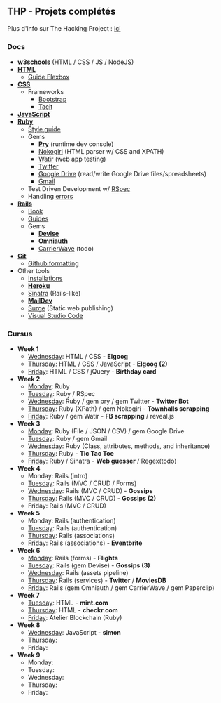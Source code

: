 ## THP - Projets complétés

Plus d'info sur The Hacking Project : [ici](http://www.thehackingproject.org/)

### Docs

- **[w3schools](https://www.w3schools.com/)** (HTML / CSS / JS / NodeJS)
- **[HTML](https://developer.mozilla.org/en-US/docs/Web/HTML/Reference)**
  - [Guide Flexbox](https://openclassrooms.com/courses/apprenez-a-creer-votre-site-web-avec-html5-et-css3/la-mise-en-page-avec-flexbox)
- **[CSS](https://developer.mozilla.org/en-US/docs/Web/CSS/Reference)**
  - Frameworks
    - [Bootstrap](http://getbootstrap.com/)
    - [Tacit](https://github.com/yegor256/tacit)
- **[JavaScript](http://eloquentjavascript.net/)**
- **[Ruby](http://ruby-doc.org/core-2.4.2/)**
  - [Style guide](https://github.com/bbatsov/ruby-style-guide)
  - Gems
    - **[Pry](https://github.com/pry/pry/wiki)** (runtime dev console)
    - [Nokogiri](http://www.rubydoc.info/github/sparklemotion/nokogiri) (HTML parser w/ CSS and XPATH)
    - [Watir](http://watir.com/guides/) (web app testing)
    - [Twitter](http://www.rubydoc.info/gems/twitter)
    - [Google Drive](https://github.com/gimite/google-drive-ruby) (read/write Google Drive files/spreadsheets)
    - [Gmail](https://github.com/gmailgem/gmail)
  - Test Driven Development w/ [RSpec](http://blog.teamtreehouse.com/an-introduction-to-rspec)
  - Handling [errors](http://blog.honeybadger.io/a-beginner-s-guide-to-exceptions-in-ruby/)
- **[Rails](http://api.rubyonrails.org/)**
  - [Book](https://www.railstutorial.org/book)
  - [Guides](http://guides.rubyonrails.org/index.html)
  - Gems
    - **[Devise](https://github.com/plataformatec/devise/wiki/How-Tos)**
    - **[Omniauth](https://github.com/omniauth/omniauth/wiki)**
    - [CarrierWave](https://www.grafikart.fr/formations/ruby-on-rails/carrierwave) (todo)
- **[Git](https://git-scm.com/docs)**
  - [Github formatting](https://help.github.com/articles/basic-writing-and-formatting-syntax/)
- Other tools
  - [Installations](https://www.theodinproject.com/courses/web-development-101/lessons/installations)
  - **[Heroku](https://www.theodinproject.com/courses/ruby-on-rails/lessons/deployment)**
  - [Sinatra](http://www.sinatrarb.com/configuration.html) (Rails-like)
  - **[MailDev](http://danfarrelly.nyc/MailDev/)**
  - [Surge](http://surge.sh/) (Static web publishing)
  - [Visual Studio Code](https://code.visualstudio.com/docs/languages/html)

### Cursus

- **Week 1**
  - [Wednesday](https://github.com/karnoult/The_Hacking_Project/tree/master/Week_1/03_WED): HTML / CSS - **Elgoog**
  - [Thursday](https://github.com/karnoult/The_Hacking_Project/tree/master/Week_1/04_THU): HTML / CSS / JavaScript  - **Elgoog (2)**
  - [Friday](https://github.com/karnoult/The_Hacking_Project/tree/master/Week_1/05_FRI): HTML / CSS / jQuery - **Birthday card**
- **Week 2**
  - [Monday](https://github.com/karnoult/The_Hacking_Project/tree/master/Week_2/01_MON): Ruby
  - [Tuesday](https://github.com/karnoult/The_Hacking_Project/tree/master/Week_2/02_TUE): Ruby / RSpec
  - [Wednesday](https://github.com/karnoult/The_Hacking_Project/tree/master/Week_2/03_WED): Ruby / gem pry / gem Twitter - **Twitter Bot**
  - [Thursday](https://github.com/karnoult/The_Hacking_Project/tree/master/Week_2/04_THU): Ruby (XPath) / gem Nokogiri - **Townhalls scrapping**
  - [Friday](https://github.com/karnoult/The_Hacking_Project/tree/master/Week_2/05_FRI): Ruby / gem Watir - **FB scrapping** / reveal.js
- **Week 3**
  - [Monday](https://github.com/karnoult/The_Hacking_Project/tree/master/Week_3/01_MON): Ruby (File / JSON / CSV) / gem Google Drive
  - [Tuesday](https://github.com/karnoult/The_Hacking_Project/tree/master/Week_3/02_TUE): Ruby / gem Gmail
  - [Wednesday](https://github.com/karnoult/The_Hacking_Project/tree/master/Week_3/03_WED): Ruby (Class, attributes, methods, and inheritance)
  - [Thursday](https://github.com/karnoult/The_Hacking_Project/tree/master/Week_3/04_THU): Ruby - **Tic Tac Toe**
  - [Friday](https://github.com/karnoult/The_Hacking_Project/tree/master/Week_3/05_FRI): Ruby / Sinatra - **Web guesser** / Regex(todo)
- **Week 4**
  - Monday: Rails (intro)
  - [Tuesday](https://github.com/karnoult/The_Hacking_Project/tree/master/Week_4/02_TUE): Rails (MVC / CRUD / Forms)
  - [Wednesday](https://github.com/karnoult/The_Hacking_Project/tree/master/Week_4/03_WED/the-gossip-project): Rails (MVC / CRUD) - **Gossips**
  - [Thursday](https://github.com/karnoult/The_Hacking_Project/tree/master/Week_4/04_THU): Rails (MVC / CRUD) - **Gossips (2)**
  - Friday: Rails (MVC / CRUD)
- **Week 5**
  - Monday: Rails (authentication)
  - [Tuesday](https://github.com/karnoult/The_Hacking_Project/tree/master/Week_5/02_TUE): Rails (authentication)
  - [Thursday](https://github.com/karnoult/The_Hacking_Project/tree/master/Week_5/04_THU): Rails (associations)
  - [Friday](https://github.com/karnoult/The_Hacking_Project/tree/master/Week_5/05_FRI): Rails (associations) - **Eventbrite**
- **Week 6**
  - [Monday](https://github.com/karnoult/The_Hacking_Project/tree/master/Week_6/01_MON): Rails (forms) - **Flights**
  - [Tuesday](https://github.com/karnoult/The_Hacking_Project/tree/master/Week_6/02_TUE): Rails (gem Devise) - **Gossips (3)**
  - [Wednesday](https://github.com/karnoult/The_Hacking_Project/tree/master/Week_6/03_WED): Rails (assets pipeline) 
  - [Thursday](https://github.com/karnoult/The_Hacking_Project/tree/master/Week_6/04_THU): Rails (services) - **Twitter** / **MoviesDB**
  - [Friday](https://github.com/karnoult/The_Hacking_Project/tree/master/Week_6/02_TUE): Rails (gem Omniauth / gem CarrierWave / gem Paperclip)
- **Week 7**
  - [Tuesday](https://github.com/karnoult/The_Hacking_Project/tree/master/Week_7/02_TUE/mint): HTML - **mint.com**
  - [Thursday](https://github.com/karnoult/The_Hacking_Project/tree/master/Week_7/04_THU/landing-pages): HTML - **checkr.com**
  - [Friday](https://github.com/karnoult/The_Hacking_Project/tree/master/Week_7/05_FRI): Atelier Blockchain (Ruby)
- **Week 8**
  - [Wednesday](https://github.com/karnoult/The_Hacking_Project/tree/master/Week_8/03_WED): JavaScript - **simon**
  - Thursday: 
  - Friday: 
- **Week 9**
  - Monday: 
  - Tuesday: 
  - Wednesday: 
  - Thursday: 
  - Friday: 
